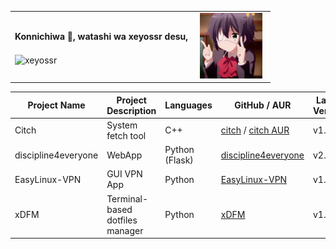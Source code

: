 <table align="center" style="width: 100%;">
  <tr>
    <td>
      <h4 align="center">
       Konnichiwa 👋, watashi wa xeyossr desu,
      </h4>
      <p><img align="center" src="https://github-readme-stats.vercel.app/api/top-langs?username=xeyossr&show_icons=true&locale=en&layout=compact&theme=dark" alt="xeyossr" /></p>
    </td>
    <td style="vertical-align: top; text-align: center; width: 30%;">
      <img src="https://raw.githubusercontent.com/xeyossr/xeyossr/main/assets/rikka.gif" alt="Image Description" style="max-width: 100px;">
    </td>
  </tr>
</table>

| Project Name        | Project Description             | Languages      | GitHub / AUR                                                                                       | Latest Version |
|---------------------|---------------------------------|----------------|----------------------------------------------------------------------------------------------------|----------------|
| Citch               | System fetch tool               | C++            | [citch](https://github.com/xeyossr/citch) / [citch AUR](https://aur.archlinux.org/packages/citch)  | v1.0.0         |
| discipline4everyone | WebApp                          | Python (Flask) | [discipline4everyone](https://github.com/xeyossr/discipline4everyone)                              | v2.4           |
| EasyLinux-VPN       | GUI VPN App                     | Python         | [EasyLinux-VPN](https://github.com/xeyossr/EasyLinux-VPN)                                          | v1.1.0         |
| xDFM                | Terminal-based dotfiles manager | Python         | [xDFM](https://github.com/xeyossr/xDFM)                                                            | v1.2.0         |
